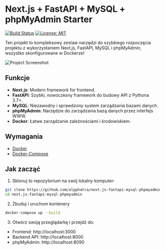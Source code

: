 # Next.js + FastAPI + MySQL + phpMyAdmin Starter

[![Build Status](https://img.shields.io/badge/build-passing-brightgreen.svg)](http://github.com/your-repo) [![License: MIT](https://img.shields.io/badge/License-MIT-blue.svg)](https://opensource.org/licenses/MIT)

Ten projekt to kompleksowy zestaw narzędzi do szybkiego rozpoczęcia projektu z wykorzystaniem Next.js, FastAPI, MySQL i phpMyAdmin, wszystko skonfigurowane w Dockerze!

![Project Screenshot](screenshot.png)

## Funkcje

- **Next.js**: Modern framework for frontend.
- **FastAPI**: Szybki, nowoczesny framework do budowy API z Pythona 3.7+.
- **MySQL**: Niezawodny i sprawdzony system zarządzania bazami danych.
- **phpMyAdmin**: Narzędzie do zarządzania bazą danych przez interfejs WWW.
- **Docker**: Łatwe zarządzanie zależnościami i środowiskiem.

## Wymagania

- [Docker](https://www.docker.com/)
- [Docker-Compose](https://docs.docker.com/compose/)

## Jak zacząć

1. Sklonuj to repozytorium na swój lokalny komputer:

```bash
git clone https://github.com/alpphatra/next.js-fastapi-mysql-phpmyadmin.git
cd next.js-fastapi-mysql-phpmyadmin
```
2. Zbuduj i uruchom kontenery

```bash
docker-compose up --build
```
3. Otwórz swoją przeglądarkę i przejdź do:
- Frontend: http://localhost:3000
- Backend API: http://localhost:8000
- phpMyAdmin: http://localhost:8090
